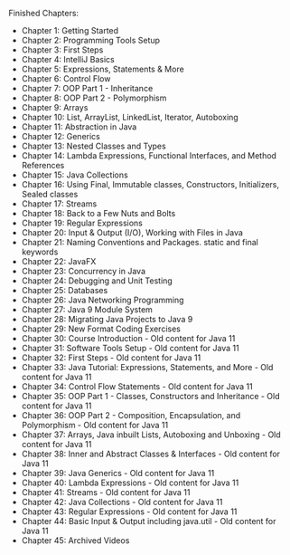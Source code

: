 Finished Chapters:

- Chapter 1: Getting Started
- Chapter 2: Programming Tools Setup
- Chapter 3: First Steps
- Chapter 4: IntelliJ Basics
- Chapter 5: Expressions, Statements & More
- Chapter 6: Control Flow
- Chapter 7: OOP Part 1 - Inheritance
- Chapter 8: OOP Part 2 - Polymorphism
- Chapter 9: Arrays
- Chapter 10: List, ArrayList, LinkedList, Iterator, Autoboxing
- Chapter 11: Abstraction in Java
- Chapter 12: Generics
- Chapter 13: Nested Classes and Types
- Chapter 14: Lambda Expressions, Functional Interfaces, and Method References
- Chapter 15: Java Collections
- Chapter 16: Using Final, Immutable classes, Constructors, Initializers, Sealed classes
- Chapter 17: Streams
- Chapter 18: Back to a Few Nuts and Bolts
- Chapter 19: Regular Expressions
- Chapter 20: Input & Output (I/O), Working with Files in Java
- Chapter 21: Naming Conventions and Packages.  static and final keywords
- Chapter 22: JavaFX
- Chapter 23: Concurrency in Java
- Chapter 24: Debugging and Unit Testing
- Chapter 25: Databases
- Chapter 26: Java Networking Programming
- Chapter 27: Java 9 Module System
- Chapter 28: Migrating Java Projects to Java 9
- Chapter 29: New Format Coding Exercises
- Chapter 30: Course Introduction - Old content for Java 11
- Chapter 31: Software Tools Setup - Old content for Java 11
- Chapter 32: First Steps - Old content for Java 11
- Chapter 33: Java Tutorial: Expressions, Statements, and More - Old content for Java 11
- Chapter 34: Control Flow Statements - Old content for Java 11
- Chapter 35: OOP Part 1 - Classes, Constructors and Inheritance - Old content for Java 11
- Chapter 36: OOP Part 2 - Composition, Encapsulation, and Polymorphism - Old content for Java 11
- Chapter 37: Arrays, Java inbuilt Lists, Autoboxing and Unboxing - Old content for Java 11
- Chapter 38: Inner and Abstract Classes & Interfaces - Old content for Java 11
- Chapter 39: Java Generics - Old content for Java 11
- Chapter 40: Lambda Expressions - Old content for Java 11
- Chapter 41: Streams - Old content for Java 11
- Chapter 42: Java Collections - Old content for Java 11
- Chapter 43: Regular Expressions - Old content for Java 11
- Chapter 44: Basic Input & Output including java.util - Old content for Java 11
- Chapter 45: Archived Videos
